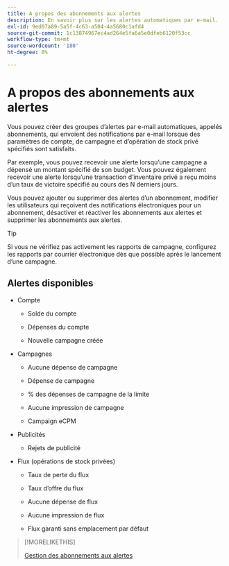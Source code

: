 ```yaml
---
title: A propos des abonnements aux alertes
description: En savoir plus sur les alertes automatiques par e-mail.
exl-id: 9ed07a89-5a5f-4c63-a504-4a5680c1afd4
source-git-commit: 1c13874967ec4ad264e5fa6a5e0dfeb6120f53cc
workflow-type: tm+mt
source-wordcount: '180'
ht-degree: 0%

---
```


# A propos des abonnements aux alertes

Vous pouvez créer des groupes d’alertes par e-mail automatiques, appelés abonnements, qui envoient des notifications par e-mail lorsque des paramètres de compte, de campagne et d’opération de stock privé spécifiés sont satisfaits.

Par exemple, vous pouvez recevoir une alerte lorsqu’une campagne a dépensé un montant spécifié de son budget. Vous pouvez également recevoir une alerte lorsqu’une transaction d’inventaire privé a reçu moins d’un taux de victoire spécifié au cours des N derniers jours.

Vous pouvez ajouter ou supprimer des alertes d’un abonnement, modifier les utilisateurs qui reçoivent des notifications électroniques pour un abonnement, désactiver et réactiver les abonnements aux alertes et supprimer les abonnements aux alertes.

>[!TIP]
>
> Si vous ne vérifiez pas activement les rapports de campagne, configurez les rapports par courrier électronique dès que possible après le lancement d’une campagne.

## Alertes disponibles

* Compte

   * Solde du compte

   * Dépenses du compte

   * Nouvelle campagne créée

* Campagnes

   * Aucune dépense de campagne

   * Dépense de campagne

   * % des dépenses de campagne de la limite

   * Aucune impression de campagne

   * Campaign eCPM

* Publicités

   * Rejets de publicité

* Flux (opérations de stock privées)

   * Taux de perte du flux

   * Taux d’offre du flux

   * Aucune dépense de flux

   * Aucune impression de flux

   * Flux garanti sans emplacement par défaut

>[!MORELIKETHIS]
>
>[Gestion des abonnements aux alertes](alerts-manage.md)
